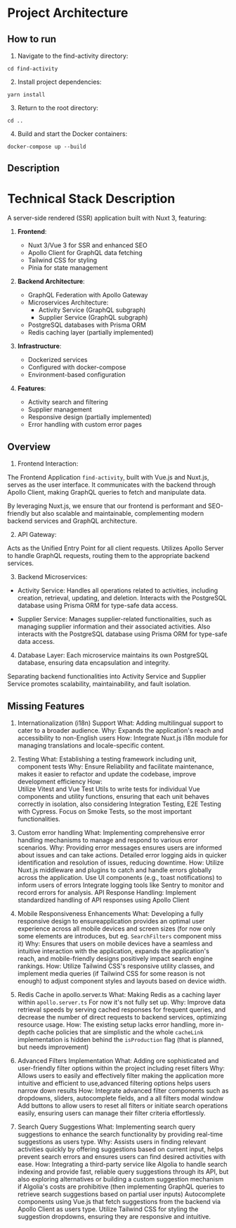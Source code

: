 # Project Architecture

## How to run

1. Navigate to the find-activity directory:

`cd find-activity`

2. Install project dependencies:

`yarn install`

3. Return to the root directory:

`cd ..`

4. Build and start the Docker containers:

`docker-compose up --build`

## Description

# Technical Stack Description

A server-side rendered (SSR) application built with Nuxt 3, featuring:

1. **Frontend**:
   - Nuxt 3/Vue 3 for SSR and enhanced SEO
   - Apollo Client for GraphQL data fetching
   - Tailwind CSS for styling
   - Pinia for state management

2. **Backend Architecture**:
   - GraphQL Federation with Apollo Gateway
   - Microservices Architecture:
     - Activity Service (GraphQL subgraph)
     - Supplier Service (GraphQL subgraph)
   - PostgreSQL databases with Prisma ORM
   - Redis caching layer (partially implemented)

3. **Infrastructure**:
   - Dockerized services
   - Configured with docker-compose
   - Environment-based configuration

4. **Features**:
   - Activity search and filtering
   - Supplier management
   - Responsive design (partially implemented)
   - Error handling with custom error pages

## Overview

1. Frontend Interaction:

The Frontend Application `find-activity`, built with Vue.js and Nuxt.js, serves as the user interface.
It communicates with the backend through Apollo Client, making GraphQL queries to fetch and manipulate data.

By leveraging Nuxt.js, we ensure that our frontend is performant and SEO-friendly but also scalable and maintainable, complementing modern backend services and GraphQL architecture.

2. API Gateway:

Acts as the Unified Entry Point for all client requests.
Utilizes Apollo Server to handle GraphQL requests, routing them to the appropriate backend services.

3. Backend Microservices:

- Activity Service:
  Handles all operations related to activities, including creation, retrieval, updating, and deletion.
  Interacts with the PostgreSQL database using Prisma ORM for type-safe data access.

- Supplier Service:
  Manages supplier-related functionalities, such as managing supplier information and their associated activities.
  Also interacts with the PostgreSQL database using Prisma ORM for type-safe data access.

4. Database Layer:
   Each microservice maintains its own PostgreSQL database, ensuring data encapsulation and integrity.

Separating backend functionalities into Activity Service and Supplier Service promotes scalability, maintainability, and fault isolation.

## Missing Features

1. Internationalization (i18n) Support
   What:
   Adding multilingual support to cater to a broader audience.
   Why:
   Expands the application's reach and accessibility to non-English users
   How:
   Integrate Nuxt.js i18n module for managing translations and locale-specific content.

2. Testing
   What:
   Establishing a testing framework including unit, component tests
   Why:
   Ensure Reliability and facilitate maintenance, makes it easier to refactor and update the codebase, improve development efficiency
   How:  
   Utilize Vitest and Vue Test Utils to write tests for individual Vue components and utility functions, ensuring that each unit behaves correctly in isolation, also considering Integration Testing, E2E Testing with Cypress.
   Focus on Smoke Tests, so the most important functionalities.

3. Custom error handling
   What:
   Implementing comprehensive error handling mechanisms to manage and respond to various error scenarios.
   Why:
   Providing error messages ensures users are informed about issues and can take actions.
   Detailed error logging aids in quicker identification and resolution of issues, reducing downtime.
   How:
   Utilize Nuxt.js middleware and plugins to catch and handle errors globally across the application.
   Use UI components (e.g., toast notifications) to inform users of errors
   Integrate logging tools like Sentry to monitor and record errors for analysis.
   API Response Handling: Implement standardized handling of API responses using Apollo Client

4. Mobile Responsiveness Enhancements
   What:
   Developing a fully responsive design to ensureapplication provides an optimal user experience across all mobile devices and screen sizes (for now only some elements are introduces, but eg. `SearchFilters` component miss it)
   Why:
   Ensures that users on mobile devices have a seamless and intuitive interaction with the application, expands the application's reach, and mobile-friendly designs positively impact search engine rankings.
   How:
   Utilize Tailwind CSS's responsive utility classes, and implement media queries (if Tailwind CSS for some reason is not enough) to adjust component styles and layouts based on device width.

5. Redis Cache in apollo.server.ts
   What:
   Making Redis as a caching layer within `apollo.server.ts`
   For now it's not fully set up.
   Why:
   Improve data retrieval speeds by serving cached responses for frequent queries, and decrease the number of direct requests to backend services, optimizing resource usage.
   How:
   The existing setup lacks error handling, more in-depth cache policies that are simplistic and the whole `cacheLink` implementation is hidden behind the `isProduction` flag (that is planned, but needs improvement)

6. Advanced Filters Implementation
   What:
   Adding ore sophisticated and user-friendly filter options within the project including reset filters
   Why:
   Allows users to easily and effectively filter making the application more intuitive and efficient to use,advanced filtering options helps users narrow down results
   How:
   Integrate advanced filter components such as dropdowns, sliders, autocomplete fields, and a all filters modal window Add buttons to allow users to reset all filters or initiate search operations easily, ensuring users can manage their filter criteria effortlessly.

7. Search Query Suggestions
   What:
   Implementing search query suggestions to enhance the search functionality by providing real-time suggestions as users type.
   Why:
   Assists users in finding relevant activities quickly by offering suggestions based on current input, helps prevent search errors and ensures users can find desired activities with ease.
   How:
   Integrating a third-party service like Algolia to handle search indexing and provide fast, reliable query suggestions through its API, but also exploring alternatives or building a custom suggestion mechanism if Algolia's costs are prohibitive (then implementing GraphQL queries to retrieve search suggestions based on partial user inputs)
   Autocomplete components using Vue.js that fetch suggestions from the backend via Apollo Client as users type.
   Utilize Tailwind CSS for styling the suggestion dropdowns, ensuring they are responsive and intuitive.
 
